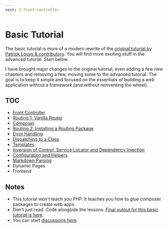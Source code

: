 ```yaml
---
next: 1-front-controller
---
```


# Basic Tutorial

The basic tutorial is more of a modern rewrite of the [original tutorial by Patrick Louys & contributors](https://github.com/PatrickLouys/no-framework-tutorial). You will find more exciting stuff in the advanced tutorial. Start below.

I have brought major changes to the original tutorial, even adding a few new chapters and removing a few, moving some to the advanced tutorial. The goal is to keep it simple and focused on the essentials of building a web application without a framework (and without reinventing the wheel).

## TOC

- [Front Controller](./1-front-controller.md)
- [Routing 1: Vanilla Router](./2-vanilla-router.md)
- [Composer](./3-composer.md)
- [Routing 2: Installing a Routing Package](./4-routing-package.md)
- [Error Handling](./5-error-handling.md)
- [Dispatching to a Class](./6-dispatching-to-a-class.md)
- [Templates](./7-templates.md)
- [Inversion of Control, Service Locator and Dependency Injection](./8-inversion-of-control.md)
- [Configuration and Helpers](./9-configuration.md)
- [Markdown Parsing](./10-markdown.md)
- Dynamic Pages
- Frontend

## Notes

- This tutorial won't teach you PHP. It teaches you how to glue composer packages to create web apps.
- Don't just read. Code alongside the lessons. [Final output for this basic tutorial is here](https://github.com/Component-Oriented-PHP/basic-application).
- You can start [discussions here](https://github.com/orgs/Component-Oriented-PHP/discussions).
